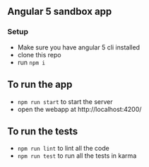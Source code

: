 ## Angular 5 sandbox app

### Setup

* Make sure you have angular 5 cli installed
* clone this repo
* run `npm i`

## To run the app
* `npm run start` to start the server
* open the webapp at http://localhost:4200/


## To run the tests
* `npm run lint` to lint all the code
* `npm run test` to run all the tests in karma

